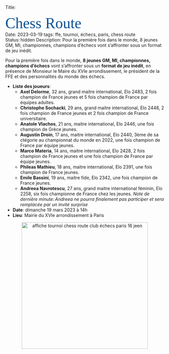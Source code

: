 Title: <div><span style="color:rgb(11,83,148)"><font size="12"><span style="font-family:&quot;Brush Script MT&quot;">Chess Route</font></span></div>
Date: 2023-03-19
tags: ffe, tournoi, échecs, paris, chess route
Status: hidden
Description: Pour la première fois dans le monde, 8 jeunes GM, MI, championnes, champions d’échecs vont s’affronter sous un format de jeu inédit.

Pour la première fois dans le monde, **8 jeunes GM, MI, championnes, champions d’échecs** vont s’affronter sous un **format de jeu inédit**, en présence de Monsieur le Maire du XVIe arrondissement, le président de la FFE et des personnalités du monde des échecs.

- **Liste des joueurs**: <br>
	- **Axel Delorme**, 32 ans, grand maitre international, Elo 2483, 2 fois champion de France jeunes et 5 fois champion de France par équipes adultes.<br>
 	- **Christophe Sochacki**, 29 ans, grand maitre international, Elo 2448, 2 fois champion de France jeunes et 2 fois champion de France universitaire.<br>
	- **Anatole Vlachos**, 21 ans, maitre international, Elo 2446, une fois champion de Grèce jeunes.<br> 	
 	- **Augustin Droin**, 17 ans, maitre international, Elo 2440, 3ème de sa ctégorie au championnat du monde en 2022, une fois champion de France par équipe jeunes.<br>
 	- **Marco Materia**, 14 ans, maitre international, Elo 2428, 2 fois champion de France jeunes et une fois champion de France par équipe jeunes.<br>
 	- **Phileas Mathieu**, 18 ans, maitre international, Elo 2391, une fois champion de France jeunes.<br>
 	- **Emile Bassini**, 19 ans, maitre fide, Elo 2342, une fois champion de France jeunes.<br>
 	- **Andreea Navrotescu**, 27 ans, grand maitre international féminin, Elo 2258, six fois championne de France chez les jeunes. *Note de dernière minute: Andreea ne pourra finalement pas participer et sera remplacée par un invité surprise*
- **Date**: dimanche 19 mars 2023 à 14h
- **Lieu**: Mairie du XVIe arrondissement à Paris

<div align="center" >
    <img src="{static}/images/JEEN_echecs_chess_route.webp" alt="affiche tournoi chess route club échecs paris 16 jeen" width="400"/>
</div>
